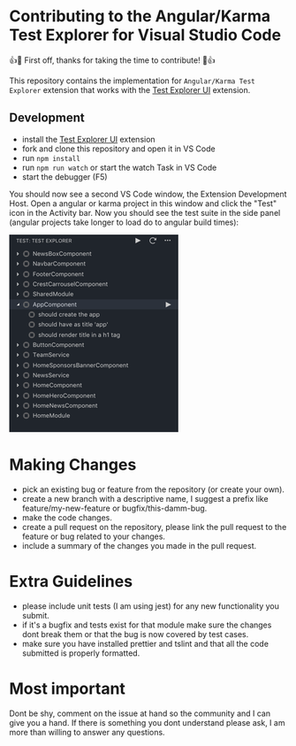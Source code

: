 # Contributing to the Angular/Karma Test Explorer for Visual Studio Code

:+1::tada: First off, thanks for taking the time to contribute! :tada::+1:

This repository contains the implementation for `Angular/Karma Test Explorer` extension that works with the
[Test Explorer UI](https://marketplace.visualstudio.com/items?itemName=hbenl.vscode-test-explorer) extension.

## Development

- install the [Test Explorer UI](https://marketplace.visualstudio.com/items?itemName=hbenl.vscode-test-explorer) extension
- fork and clone this repository and open it in VS Code
- run `npm install`
- run `npm run watch` or start the watch Task in VS Code
- start the debugger (F5)

You should now see a second VS Code window, the Extension Development Host.
Open a angular or karma project in this window and click the "Test" icon in the Activity bar.
Now you should see the test suite in the side panel (angular projects take longer to load do to angular build times):

![Example loaded suite](img/img-tests.png)

# Making Changes
- pick an existing bug or feature from the repository (or create your own).
- create a new branch with a descriptive name, I suggest a prefix like feature/my-new-feature or bugfix/this-damm-bug.
- make the code changes.
- create a pull request on the repository, please link the pull request to the feature or bug related to your changes.
- include a summary of the changes you made in the pull request.

# Extra Guidelines
- please include unit tests (I am using jest) for any new functionality you submit.
- if it's a bugfix and tests exist for that module make sure the changes dont break them or that the bug is now covered by test cases.
- make sure you have installed prettier and tslint and that all the code submitted is properly formatted.

# Most important  
Dont be shy, comment on the issue at hand so the community and I can give you a hand.
If there is something you dont understand please ask, I am more than willing to answer any questions.



